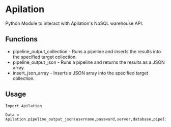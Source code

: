 # Apilation
Python Module to interact with Apilation's NoSQL warehouse API.

## Functions
* pipeline_output_collection - Runs a pipeline and inserts the results into the specified target collection.
* pipeline_output_json - Runs a pipeline and returns the results as a JSON array.
* insert_json_array - Inserts a JSON array into the specified target collection.

## Usage

```
Import Apilation

Data = Apilation.pipeline_output_json(username,password,server,database,pipeline,source_collection).json()
```

